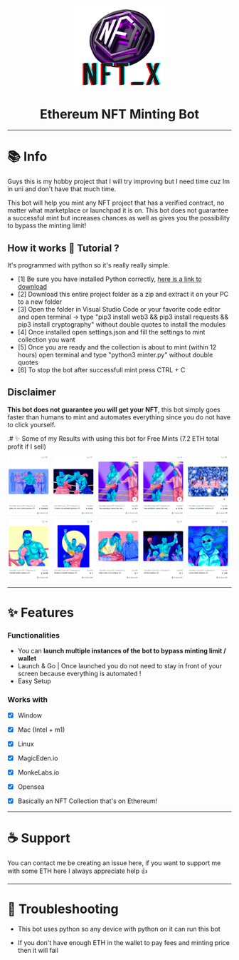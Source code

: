 <div align="center">
<img src="nftx.png" width="200"/>
</div>
<h1 align="center">Ethereum NFT Minting Bot</h1>



---
# 📚 Info
Guys this is my hobby project that I will try improving but I need time cuz Im in uni and don't have that much time.

This bot will help you mint any NFT project that has a verified contract, no matter what marketplace or launchpad it is on. This bot does not guarantee a successful mint but increases chances as well as gives you the possibility to bypass the minting limit!

## How it works 📝 Tutorial ?
It's programmed with python so it's really really simple.

-   [1] Be sure you have installed Python correctly, [here is a link to download](https://www.python.org/downloads/)
-   [2] Download this entire project folder as a zip and extract it on your PC to a new folder
-   [3] Open the folder in Visual Studio Code or your favorite code editor and open terminal -> type "pip3 install web3 && pip3 install requests && pip3 install cryptography" without double quotes to install the modules
-   [4] Once installed open settings.json and fill the settings to mint collection you want
-   [5] Once you are ready and the collection is about to mint (within 12 hours) open terminal and type "python3 minter.py" without double quotes
-   [6] To stop the bot after successfull mint press CTRL + C

    
## Disclaimer 
**This bot does not guarantee you will get your NFT**, this bot simply goes faster than humans to mint and automates everything since you do not have to click yourself.

.# ✨ Some of my Results with using this bot for Free Mints (7.2 ETH total profit if I sell)

 <img
      alt="Results"
      src="freemint.png"
      width="640"
    />

---
# ✨ Features
### Functionalities

- You can **launch multiple instances of the bot to bypass minting limit / wallet**
- Launch & Go | Once launched you do not need to stay in front of your screen because everything is automated !
- Easy Setup

### Works with
-   [x] Window
-   [x] Mac (Intel + m1)
-   [x] Linux
-   [x] MagicEden.io
-   [x] MonkeLabs.io
-   [x] Opensea 
-   [x] Basically an NFT Collection that's on Ethereum!


---
# ☕️ Support
You can contact me be creating an issue here, if you want to support me with some ETH here I always appreciate help 👍

---
# 🚩 Troubleshooting
-   This bot uses python so any device with python on it can run this bot

-   If you don't have enough ETH in the wallet to pay fees and minting price then it will fail
